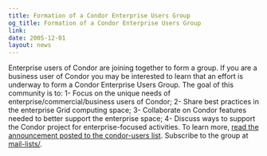 ```yaml
---
title: Formation of a Condor Enterprise Users Group
og_title: Formation of a Condor Enterprise Users Group
link: 
date: 2005-12-01
layout: news
---
```


Enterprise users of Condor are joining together to form a group.  If you are a business user of Condor you may be interested to learn that an effort is underway to form a Condor Enterprise Users Group. The goal of this community is to: 1- Focus on the unique needs of enterprise/commercial/business users of Condor; 2- Share best practices in the enterprise Grid computing space; 3- Collaborate on Condor features needed to better support the enterprise space; 4- Discuss ways to support the Condor project for enterprise-focused activities.  To learn more, <a href="https://lists.cs.wisc.edu/archive/condor-users/2005-December/msg00104.shtml">read the announcement posted to the condor-users list</a>.  Subscribe to the group at <a href="https://lists.cs.wisc.edu/mailman/listinfo/condor-eug"> mail-lists/</a>.
